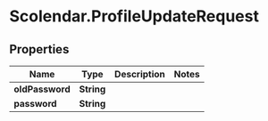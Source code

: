 # Scolendar.ProfileUpdateRequest

## Properties
Name | Type | Description | Notes
------------ | ------------- | ------------- | -------------
**oldPassword** | **String** |  | 
**password** | **String** |  | 


